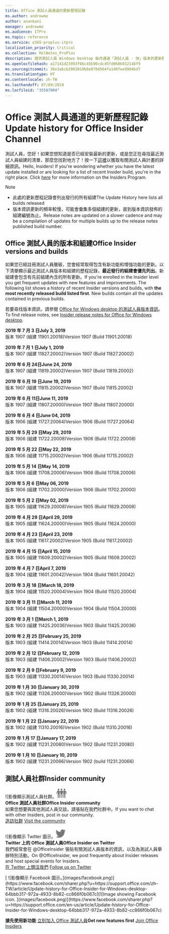 ```yaml
---
title: Office 測試人員通道的更新歷程記錄
ms.author: andrewmo
author: anankani
manager: andrewmo
ms.audience: ITPro
ms.topic: reference
ms.service: o365-proplus-itpro
localization_priority: Critical
ms.collection: RelNotes_ProPlus
description: 提供測試人員 Windows Desktop 每月通道「測試人員 - 快」版本的更新歷程記錄
ms.openlocfilehash: a17141d23993f66c45b90cdcd5fd068b012146f9
ms.sourcegitcommit: 36e3abcb2903810b8e0704564fa140fee9904bd7
ms.translationtype: HT
ms.contentlocale: zh-TW
ms.lasthandoff: 07/09/2019
ms.locfileid: "35587904"
---
```

# <a name="update-history-for-office-insider-channel"></a><span data-ttu-id="7de7d-103">Office 測試人員通道的更新歷程記錄</span><span class="sxs-lookup"><span data-stu-id="7de7d-103">Update history for Office Insider Channel</span></span>

<span data-ttu-id="7de7d-p101">測試人員，您好！如果您想知道是否已經安裝最新的更新，或是您正在尋找最近測試人員組建的清單，那麼您找對地方了！按一下[這裡](https://insider.office.com/)以獲取有關測試人員計畫的詳細資訊。</span><span class="sxs-lookup"><span data-stu-id="7de7d-p101">Hello, Insiders! If you're wondering whether you have the latest update installed or are looking for a list of recent Insider build, you're in the right place. Click [here](https://insider.office.com/) for more information on the Insiders Program.</span></span>

> [!NOTE]
> - <span data-ttu-id="7de7d-107">此處的更新歷程記錄會列出發行的所有組建</span><span class="sxs-lookup"><span data-stu-id="7de7d-107">The Update History here lists all builds released</span></span>
> - <span data-ttu-id="7de7d-108">版本資訊更新的頻率較慢，可能會彙集多個組建的更新，直到版本資訊發佈的組建編號為止。</span><span class="sxs-lookup"><span data-stu-id="7de7d-108">Release notes are updated on a slower cadence and may be a compilation of updates for multiple builds up to the release notes published build number.</span></span>



## <a name="office-insider-versions-and-builds"></a><span data-ttu-id="7de7d-109">Office 測試人員的版本和組建</span><span class="sxs-lookup"><span data-stu-id="7de7d-109">Office Insider versions and builds</span></span>

<span data-ttu-id="7de7d-p102">如果您已經註冊測試人員層級，您會經常取得包含有新功能和增強功能的更新。以下清單顯示最近測試人員版本和組建的歷程記錄，**最近發行的組建會優先列出**。新組建會包含有先前組建內含的所有更新。</span><span class="sxs-lookup"><span data-stu-id="7de7d-p102">If you're enrolled in the Insider level you get frequent updates with new features and improvements. The following list shows a history of recent Insider versions and builds, with **the most recently released build listed first**. New builds contain all the updates contained in previous builds.</span></span> 

<span data-ttu-id="7de7d-113">若要尋找版本資訊，請參閱 [Office for Windows desktop 的測試人員版本資訊](https://docs.microsoft.com/zh-TW/OfficeUpdates/release-notes-office-insider)。</span><span class="sxs-lookup"><span data-stu-id="7de7d-113">To find release notes, see [Insider release notes for Office for Windows desktop](https://docs.microsoft.com/en-us/OfficeUpdates/release-notes-office-insider).</span></span>

[//]: # (DO NOT REMOVE)

<span data-ttu-id="7de7d-115">**2019 年 7 月 3 日**</span><span class="sxs-lookup"><span data-stu-id="7de7d-115">**July 3, 2019**</span></span><br/>
<span data-ttu-id="7de7d-116">版本 1907 (組建 11901.20018)</span><span class="sxs-lookup"><span data-stu-id="7de7d-116">Version 1907 (Build 11901.20018)</span></span><br/>

<span data-ttu-id="7de7d-117">**2019 年 7 月 1 日**</span><span class="sxs-lookup"><span data-stu-id="7de7d-117">**July 1, 2019**</span></span><br/>
<span data-ttu-id="7de7d-118">版本 1907 (組建 11827.20002)</span><span class="sxs-lookup"><span data-stu-id="7de7d-118">Version 1907 (Build 11827.20002)</span></span><br/>

<span data-ttu-id="7de7d-119">**2019 年 6 月 24日**</span><span class="sxs-lookup"><span data-stu-id="7de7d-119">**June 24, 2019**</span></span><br/>
<span data-ttu-id="7de7d-120">版本 1907 (組建 11819.20002)</span><span class="sxs-lookup"><span data-stu-id="7de7d-120">Version 1907 (Build 11819.20002)</span></span><br/>

<span data-ttu-id="7de7d-121">**2019 年 6 月 19 日**</span><span class="sxs-lookup"><span data-stu-id="7de7d-121">**June 19, 2019**</span></span><br/>
<span data-ttu-id="7de7d-122">版本 1907 (組建 11815.20002)</span><span class="sxs-lookup"><span data-stu-id="7de7d-122">Version 1907 (Build 11815.20002)</span></span><br/>

<span data-ttu-id="7de7d-123">**2019 年 6 月 11日**</span><span class="sxs-lookup"><span data-stu-id="7de7d-123">**June 11, 2019**</span></span><br/>
<span data-ttu-id="7de7d-124">版本 1907 (組建 11807.20000)</span><span class="sxs-lookup"><span data-stu-id="7de7d-124">Version 1907 (Build 11807.20000)</span></span><br/>

<span data-ttu-id="7de7d-125">**2019 年 6 月 4 日**</span><span class="sxs-lookup"><span data-stu-id="7de7d-125">**June 04, 2019**</span></span><br/>
<span data-ttu-id="7de7d-126">版本 1906 (組建 11727.20064)</span><span class="sxs-lookup"><span data-stu-id="7de7d-126">Version 1906 (Build 11727.20064)</span></span><br/>


<span data-ttu-id="7de7d-127">**2019 年 5 月 29 日**</span><span class="sxs-lookup"><span data-stu-id="7de7d-127">**May 29, 2019**</span></span><br/>
<span data-ttu-id="7de7d-128">版本 1906 (組建 11722.20008)</span><span class="sxs-lookup"><span data-stu-id="7de7d-128">Version 1906 (Build 11722.20008)</span></span><br/>

<span data-ttu-id="7de7d-129">**2019 年 5 月 22 日**</span><span class="sxs-lookup"><span data-stu-id="7de7d-129">**May 22, 2019**</span></span><br/> <span data-ttu-id="7de7d-130">版本 1906 (組建 11715.20002)</span><span class="sxs-lookup"><span data-stu-id="7de7d-130">Version 1906 (Build 11715.20002)</span></span><br/> 

<span data-ttu-id="7de7d-131">**2019 年 5 月 14 日**</span><span class="sxs-lookup"><span data-stu-id="7de7d-131">**May 14, 2019**</span></span><br/> <span data-ttu-id="7de7d-132">版本 1906 (組建 11708.20006)</span><span class="sxs-lookup"><span data-stu-id="7de7d-132">Version 1906 (Build 11708.20006)</span></span><br/>

<span data-ttu-id="7de7d-133">**2019 年 5 月 6 日**</span><span class="sxs-lookup"><span data-stu-id="7de7d-133">**May 06, 2019**</span></span><br/>
<span data-ttu-id="7de7d-134">版本 1906 (組建 11702.20000)</span><span class="sxs-lookup"><span data-stu-id="7de7d-134">Version 1906 (Build 11702.20000)</span></span><br/>

<span data-ttu-id="7de7d-135">**2019 年 5 月 2 日**</span><span class="sxs-lookup"><span data-stu-id="7de7d-135">**May 02, 2019**</span></span><br/>
<span data-ttu-id="7de7d-136">版本 1905 (組建 11629.20008)</span><span class="sxs-lookup"><span data-stu-id="7de7d-136">Version 1905 (Build 11629.20008)</span></span><br/>

<span data-ttu-id="7de7d-137">**2019 年 4 月 29 日**</span><span class="sxs-lookup"><span data-stu-id="7de7d-137">**April 29, 2019**</span></span><br/>
<span data-ttu-id="7de7d-138">版本 1905 (組建 11624.20000)</span><span class="sxs-lookup"><span data-stu-id="7de7d-138">Version 1905 (Build 11624.20000)</span></span><br/>

<span data-ttu-id="7de7d-139">**2019 年 4 月 23 日**</span><span class="sxs-lookup"><span data-stu-id="7de7d-139">**April 23, 2019**</span></span><br/> <span data-ttu-id="7de7d-140">版本 1905 (組建 11617.20002)</span><span class="sxs-lookup"><span data-stu-id="7de7d-140">Version 1905 (Build 11617.20002)</span></span><br/>

<span data-ttu-id="7de7d-141">**2019 年 4 月 15 日**</span><span class="sxs-lookup"><span data-stu-id="7de7d-141">**April 15, 2019**</span></span><br/> <span data-ttu-id="7de7d-142">版本 1905 (組建 11609.20002)</span><span class="sxs-lookup"><span data-stu-id="7de7d-142">Version 1905 (Build 11609.20002)</span></span><br/>

<span data-ttu-id="7de7d-143">**2019 年 4 月 7 日**</span><span class="sxs-lookup"><span data-stu-id="7de7d-143">**April 7, 2019**</span></span><br/> <span data-ttu-id="7de7d-144">版本 1904 (組建 11601.20042)</span><span class="sxs-lookup"><span data-stu-id="7de7d-144">Version 1904 (Build 11601.20042)</span></span><br/>

<span data-ttu-id="7de7d-145">**2019 年 3 月 18 日**</span><span class="sxs-lookup"><span data-stu-id="7de7d-145">**March 18, 2019**</span></span><br/> <span data-ttu-id="7de7d-146">版本 1904 (組建 11520.20004)</span><span class="sxs-lookup"><span data-stu-id="7de7d-146">Version 1904 (Build 11520.20004)</span></span><br/>

<span data-ttu-id="7de7d-147">**2019 年 3 月 11 日**</span><span class="sxs-lookup"><span data-stu-id="7de7d-147">**March 11, 2019**</span></span><br/> <span data-ttu-id="7de7d-148">版本 1904 (組建 11504.20000)</span><span class="sxs-lookup"><span data-stu-id="7de7d-148">Version 1904 (Build 11504.20000)</span></span><br/>

<span data-ttu-id="7de7d-149">**2019 年 3 月 1 日**</span><span class="sxs-lookup"><span data-stu-id="7de7d-149">**March 1, 2019**</span></span><br/> <span data-ttu-id="7de7d-150">版本 1903 (組建 11425.20036)</span><span class="sxs-lookup"><span data-stu-id="7de7d-150">Version 1903 (Build 11425.20036)</span></span><br/> 

<span data-ttu-id="7de7d-151">**2019 年 2 月 25 日**</span><span class="sxs-lookup"><span data-stu-id="7de7d-151">**February 25, 2019**</span></span><br/> <span data-ttu-id="7de7d-152">版本 1903 (組建 11414.20014)</span><span class="sxs-lookup"><span data-stu-id="7de7d-152">Version 1903 (Build 11414.20014)</span></span><br/> 

<span data-ttu-id="7de7d-153">**2019 年 2 月 12 日**</span><span class="sxs-lookup"><span data-stu-id="7de7d-153">**February 12, 2019**</span></span><br/> <span data-ttu-id="7de7d-154">版本 1903 (組建 11406.20002)</span><span class="sxs-lookup"><span data-stu-id="7de7d-154">Version 1903 (Build 11406.20002)</span></span><br/> 

<span data-ttu-id="7de7d-155">**2019 年 2 月 9 日**</span><span class="sxs-lookup"><span data-stu-id="7de7d-155">**February 9, 2019**</span></span><br/> <span data-ttu-id="7de7d-156">版本 1903 (組建 11330.20014)</span><span class="sxs-lookup"><span data-stu-id="7de7d-156">Version 1903 (Build 11330.20014)</span></span><br/> 

<span data-ttu-id="7de7d-157">**2019 年 1 月 30 日**</span><span class="sxs-lookup"><span data-stu-id="7de7d-157">**January 30, 2019**</span></span><br/> <span data-ttu-id="7de7d-158">版本 1902 (組建 11326.20000)</span><span class="sxs-lookup"><span data-stu-id="7de7d-158">Version 1902 (Build 11326.20000)</span></span><br/> 

<span data-ttu-id="7de7d-159">**2019 年 1 月 25 日**</span><span class="sxs-lookup"><span data-stu-id="7de7d-159">**January 25, 2019**</span></span><br/> <span data-ttu-id="7de7d-160">版本 1902 (組建 11316.20026)</span><span class="sxs-lookup"><span data-stu-id="7de7d-160">Version 1902 (Build 11316.20026)</span></span><br/> 

<span data-ttu-id="7de7d-161">**2019 年 1 月 22 日**</span><span class="sxs-lookup"><span data-stu-id="7de7d-161">**January 22, 2019**</span></span><br/> <span data-ttu-id="7de7d-162">版本 1902 (組建 11310.20016)</span><span class="sxs-lookup"><span data-stu-id="7de7d-162">Version 1902 (Build 11310.20016)</span></span><br/> 

<span data-ttu-id="7de7d-163">**2019 年 1 月 17 日**</span><span class="sxs-lookup"><span data-stu-id="7de7d-163">**January 17, 2019**</span></span><br/> <span data-ttu-id="7de7d-164">版本 1902 (組建 11231.20080)</span><span class="sxs-lookup"><span data-stu-id="7de7d-164">Version 1902 (Build 11231.20080)</span></span><br/>

<span data-ttu-id="7de7d-165">**2019 年 1 月 10 日**</span><span class="sxs-lookup"><span data-stu-id="7de7d-165">**January 10, 2019**</span></span><br/> <span data-ttu-id="7de7d-166">版本 1902 (組建 11231.20066)</span><span class="sxs-lookup"><span data-stu-id="7de7d-166">Version 1902 (build 11231.20066)</span></span><br/> 


## <a name="insider-community"></a><span data-ttu-id="7de7d-167">測試人員社群</span><span class="sxs-lookup"><span data-stu-id="7de7d-167">Insider community</span></span>

<span data-ttu-id="7de7d-168">![影像顯示測試人員社群。</span><span class="sxs-lookup"><span data-stu-id="7de7d-168">![Image showing insider community.</span></span> ](images/insidercommunity.png) <br/>
<span data-ttu-id="7de7d-169">**Office 測試人員社群**</span><span class="sxs-lookup"><span data-stu-id="7de7d-169">**Office Insider community**</span></span><br/> <span data-ttu-id="7de7d-170">如果您想要與其他測試人員交談，請張貼在我們社群中。</span><span class="sxs-lookup"><span data-stu-id="7de7d-170">If you want to chat with other Insiders, post in our community.</span></span><br/><span data-ttu-id="7de7d-171"> 
[造訪社群](https://go.microsoft.com/fwlink/?linkid=843493)</span><span class="sxs-lookup"><span data-stu-id="7de7d-171"> 
[Visit the community](https://go.microsoft.com/fwlink/?linkid=843493)</span></span><br/> 

<span data-ttu-id="7de7d-172">![影像顯示 Twitter 圖示。</span><span class="sxs-lookup"><span data-stu-id="7de7d-172">![Image showing twitter icon.</span></span> ](images/twitter.png)<br/>
<span data-ttu-id="7de7d-173">**Twitter 上的 Office 測試人員**</span><span class="sxs-lookup"><span data-stu-id="7de7d-173">**Office Insider on Twitter**</span></span><br/> <span data-ttu-id="7de7d-174">我們經常會在 @OfficeInsider 張貼有關測試人員版本的資訊，以及為測試人員舉辦特別活動。</span><span class="sxs-lookup"><span data-stu-id="7de7d-174">On @OfficeInsider, we post frequently about Insider releases and host special events for Insiders.</span></span><br/><span data-ttu-id="7de7d-175"> 
[在 Twitter 上關注我們](https://go.microsoft.com/fwlink/?linkid=717717)</span><span class="sxs-lookup"><span data-stu-id="7de7d-175"> 
[Follow us on Twitter](https://go.microsoft.com/fwlink/?linkid=717717)</span></span><br/> 

<span data-ttu-id="7de7d-176">
  [
  ![影像顯示 Facebook 圖示。](images/facebook.png)](https://www.facebook.com/sharer.php?u=https://support.office.com/zh-TW/article/Update-history-for-Office-Insider-for-Windows-desktop-64bbb317-972a-4933-8b82-cc866f0b067c)</span><span class="sxs-lookup"><span data-stu-id="7de7d-176">[![Image showing Facebook icon. ](images/facebook.png)](https://www.facebook.com/sharer.php?u=https://support.office.com/en-us/article/Update-history-for-Office-Insider-for-Windows-desktop-64bbb317-972a-4933-8b82-cc866f0b067c)</span></span>


<span data-ttu-id="7de7d-177">**搶先使用新功能**
[立刻加入 Office 測試人員](https://insider.office.com/)</span><span class="sxs-lookup"><span data-stu-id="7de7d-177">**Get new features first**
[Join Office Insiders](https://insider.office.com/)</span></span>
